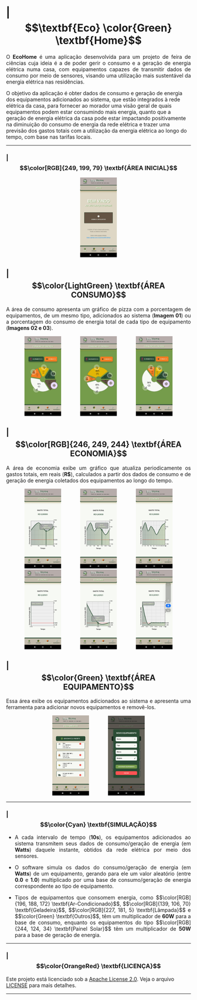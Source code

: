 # | $$\textbf{Eco} \color{Green} \textbf{Home}$$

<p align="justify">
  O <strong>EcoHome</strong> é uma aplicação desenvolvida para um projeto de feira de ciências cuja ideia é a de poder gerir o consumo e a geração de energia elétrica numa casa, com equipamentos capazes de transmitir dados de consumo por meio de sensores, visando uma utilização mais sustentável da energia elétrica nas residências.
  
  O objetivo da aplicação é obter dados de consumo e geração de energia dos equipamentos adicionados ao sistema, que estão integrados à rede elétrica da casa, para fornecer ao morador uma visão geral de quais equipamentos podem estar consumindo mais energia, quanto que a geração de energia elétrica da casa pode estar impactando positivamente na diminuição do consumo de energia da rede elétrica e trazer uma previsão dos gastos totais com a utilização da energia elétrica ao longo do tempo, com base nas tarifas locais.
</p>

---

### | $$\color[RGB]{249, 199, 79} \textbf{ÁREA INICIAL}$$

<section align="center">
  <img src="https://github.com/JoaoVictorRR-GitHub/EcoHome/raw/master/Exibicao/Inicio.jpg"  width="20%"/>
</section>



## | $$\color{LightGreen} \textbf{ÁREA CONSUMO}$$

<p align="justify">
  A área de consumo apresenta um gráfico de pizza com a porcentagem de equipamentos, de um mesmo tipo, adicionados ao sistema (<strong>Imagem 01</strong>) ou a porcentagem do consumo de energia total de cada tipo de equipamento (<strong>Imagens 02 e 03</strong>).
</p>

<section align="center">
  <img src="https://github.com/JoaoVictorRR-GitHub/EcoHome/raw/master/Exibicao/Area%20Consumo%20-%20Grafico%20Tipos.jpg" width="20%"/>
  &nbsp;&nbsp;&nbsp;&nbsp;&nbsp;
  &nbsp;&nbsp;&nbsp;&nbsp;&nbsp;
  <img src="https://github.com/JoaoVictorRR-GitHub/EcoHome/raw/master/Exibicao/Area%20Consumo%20-%20Grafico%20Consumo%20I.jpg" width="20%"/>
  &nbsp;&nbsp;&nbsp;&nbsp;&nbsp;
  &nbsp;&nbsp;&nbsp;&nbsp;&nbsp;
  <img src="https://github.com/JoaoVictorRR-GitHub/EcoHome/raw/master/Exibicao/Area%20Consumo%20-%20Grafico%20Consumo%20II.jpg" width="20%"/>
</section>



## | $$\color[RGB]{246, 249, 244} \textbf{ÁREA ECONOMIA}$$

<p align="justify">
  A área de economia exibe um gráfico que atualiza periodicamente os gastos totais, em reais (<strong>R$</strong>), calculados a partir dos dados de consumo e de geração de energia coletados dos equipamentos ao longo do tempo.
</p>

<section align="center">
  <img src="https://github.com/JoaoVictorRR-GitHub/EcoHome/raw/master/Exibicao/Area%20Economia%20I.jpg" width="20%"/>
  &nbsp;&nbsp;&nbsp;&nbsp;&nbsp;
  &nbsp;&nbsp;&nbsp;&nbsp;&nbsp;
  <img src="https://github.com/JoaoVictorRR-GitHub/EcoHome/raw/master/Exibicao/Area%20Economia%20II.jpg" width="20%"/>
  &nbsp;&nbsp;&nbsp;&nbsp;&nbsp;
  &nbsp;&nbsp;&nbsp;&nbsp;&nbsp;
  <img src="https://github.com/JoaoVictorRR-GitHub/EcoHome/raw/master/Exibicao/Area%20Economia%20III.jpg" width="20%"/>
</section>

<section align="center">
  <img src="https://github.com/JoaoVictorRR-GitHub/EcoHome/raw/master/Exibicao/Area%20Economia%20IV.jpg" width="20%"/>
  &nbsp;&nbsp;&nbsp;&nbsp;&nbsp;
  &nbsp;&nbsp;&nbsp;&nbsp;&nbsp;
  <img src="https://github.com/JoaoVictorRR-GitHub/EcoHome/raw/master/Exibicao/Area%20Economia%20V.jpg" width="20%"/>
  &nbsp;&nbsp;&nbsp;&nbsp;&nbsp;
  &nbsp;&nbsp;&nbsp;&nbsp;&nbsp;
  <img src="https://github.com/JoaoVictorRR-GitHub/EcoHome/raw/master/Exibicao/Area%20Economia%20VI.jpg" width="20%"/>
</section>



## | $$\color{Green} \textbf{ÁREA EQUIPAMENTO}$$

<p align="justify">
  Essa área exibe os equipamentos adicionados ao sistema e apresenta uma ferramenta para adicionar novos equipamentos e removê-los.
</p>

<section align="center">
  <img src="https://github.com/JoaoVictorRR-GitHub/EcoHome/raw/master/Exibicao/Area%20Equipamento.jpg" width="20%"/>
  &nbsp;&nbsp;&nbsp;&nbsp;&nbsp;
  &nbsp;&nbsp;&nbsp;&nbsp;&nbsp;
  <img src="https://github.com/JoaoVictorRR-GitHub/EcoHome/raw/master/Exibicao/Area%20Equipamento%20-%20Formulario.jpg" width="20%"/>
</section>

---

### | $$\color{Cyan} \textbf{SIMULAÇÃO}$$

  * <p align="justify">
    A cada intervalo de tempo (<strong>10s</strong>), os equipamentos adicionados ao sistema transmitem seus dados de consumo/geração de energia (em <strong>Watts</strong>) daquele instante, obtidos da rede elétrica por meio dos sensores.
  </p>
    
  * <p align="justify">
    O software simula os dados do consumo/geração de energia (em <strong>Watts</strong>) de um equipamento, gerando para ele um valor aleatório (entre <strong>0.0</strong> e <strong>1.0</strong>) multiplicado por uma base de consumo/geração de energia correspondente ao tipo de equipamento.
  </p>
    
  * <p align="justify">
    Tipos de equipamentos que consomem energia, como $$\color[RGB]{196, 188, 172} \textbf{Ar-Condicionado}$$, $$\color[RGB]{139, 106, 70} \textbf{Geladeira}$$, $$\color[RGB]{227, 181, 5} \textbf{Lâmpada}$$ e $$\color{Green} \textbf{Outros}$$, têm um multiplicador de <strong>60W</strong> para a base de consumo, enquanto os equipamentos do tipo $$\color[RGB]{244, 124, 34} \textbf{Painel Solar}$$ têm um multiplicador de <strong>50W</strong> para a base de geração de energia.
  </p>

---

### | $$\color{OrangeRed} \textbf{LICENÇA}$$

Este projeto está licenciado sob a [Apache License 2.0](https://www.apache.org/licenses/LICENSE-2.0). Veja o arquivo [LICENSE](LICENSE) para mais detalhes.

---
